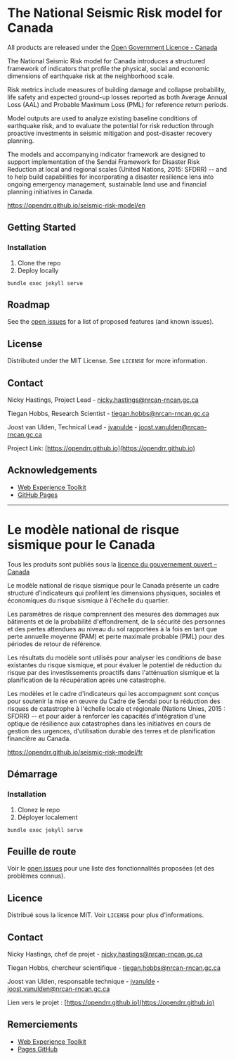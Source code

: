 # The National Seismic Risk model for Canada

All products are released under the [Open Government Licence - Canada](https://open.canada.ca/en/open-government-licence-canada)

The National Seismic Risk model for Canada introduces a structured framework of indicators that profile the physical, social and economic dimensions of earthquake risk at the neighborhood scale.

Risk metrics include measures of building damage and collapse probability, life safety and expected ground-up losses reported as both Average Annual Loss (AAL) and Probable Maximum Loss (PML) for reference return periods.

Model outputs are used to analyze existing baseline conditions of earthquake risk, and to evaluate the potential for risk reduction through proactive investments in seismic mitigation and post-disaster recovery planning.

The models and accompanying indicator framework are designed to support implementation of the Sendai Framework for Disaster Risk Reduction at local and regional scales (United Nations, 2015: SFDRR) -- and to help build capabilities for incorporating a disaster resilience lens into ongoing emergency management, sustainable land use and financial planning initiatives in Canada.

https://opendrr.github.io/seismic-risk-model/en

## Getting Started

### Installation

1. Clone the repo
2. Deploy locally

 `bundle exec jekyll serve`

## Roadmap

See the [open issues](https://github.com/OpenDRR/seismic-risk-model/issues) for a list of proposed features (and known issues).

## License

Distributed under the MIT License. See `LICENSE` for more information.

## Contact

Nicky Hastings, Project Lead - nicky.hastings@nrcan-rncan.gc.ca

Tiegan Hobbs, Research Scientist - tiegan.hobbs@nrcan-rncan.gc.ca

Joost van Ulden, Technical Lead - [jvanulde](https://github.com/jvanulde) - joost.vanulden@nrcan-rncan.gc.ca

Project Link: [https://opendrr.github.io](https://opendrr.github.io)

## Acknowledgements
* [Web Experience Toolkit](https://github.com/wet-boew/wet-boew)
* [GitHub Pages](https://pages.github.com)

------------------------------------------------------

# Le modèle national de risque sismique pour le Canada

Tous les produits sont publiés sous la [licence du gouvernement ouvert – Canada](https://ouvert.canada.ca/fr/licence-du-gouvernement-ouvert-canada)

Le modèle national de risque sismique pour le Canada présente un cadre structuré d'indicateurs qui profilent les dimensions physiques, sociales et économiques du risque sismique à l'échelle du quartier.

Les paramètres de risque comprennent des mesures des dommages aux bâtiments et de la probabilité d'effondrement, de la sécurité des personnes et des pertes attendues au niveau du sol rapportées à la fois en tant que perte annuelle moyenne (PAM) et perte maximale probable (PML) pour des périodes de retour de référence.

Les résultats du modèle sont utilisés pour analyser les conditions de base existantes du risque sismique, et pour évaluer le potentiel de réduction du risque par des investissements proactifs dans l'atténuation sismique et la planification de la récupération après une catastrophe.

Les modèles et le cadre d'indicateurs qui les accompagnent sont conçus pour soutenir la mise en œuvre du Cadre de Sendai pour la réduction des risques de catastrophe à l'échelle locale et régionale (Nations Unies, 2015 : SFDRR) -- et pour aider à renforcer les capacités d'intégration d'une optique de résilience aux catastrophes dans les initiatives en cours de gestion des urgences, d'utilisation durable des terres et de planification financière au Canada.

https://opendrr.github.io/seismic-risk-model/fr

## Démarrage

### Installation

1. Clonez le repo
2. Déployer localement

 `bundle exec jekyll serve`

## Feuille de route

Voir le [open issues](https://github.com/OpenDRR/seismic-risk-model/issues) pour une liste des fonctionnalités proposées (et des problèmes connus).

## Licence

Distribué sous la licence MIT. Voir `LICENSE` pour plus d'informations.

## Contact

Nicky Hastings, chef de projet - nicky.hastings@nrcan-rncan.gc.ca

Tiegan Hobbs, chercheur scientifique - tiegan.hobbs@nrcan-rncan.gc.ca

Joost van Ulden, responsable technique - [jvanulde](https://github.com/jvanulde) - joost.vanulden@nrcan-rncan.gc.ca

Lien vers le projet : [https://opendrr.github.io](https://opendrr.github.io)

## Remerciements
* [Web Experience Toolkit](https://github.com/wet-boew/wet-boew)
* [Pages GitHub](https://pages.github.com)

